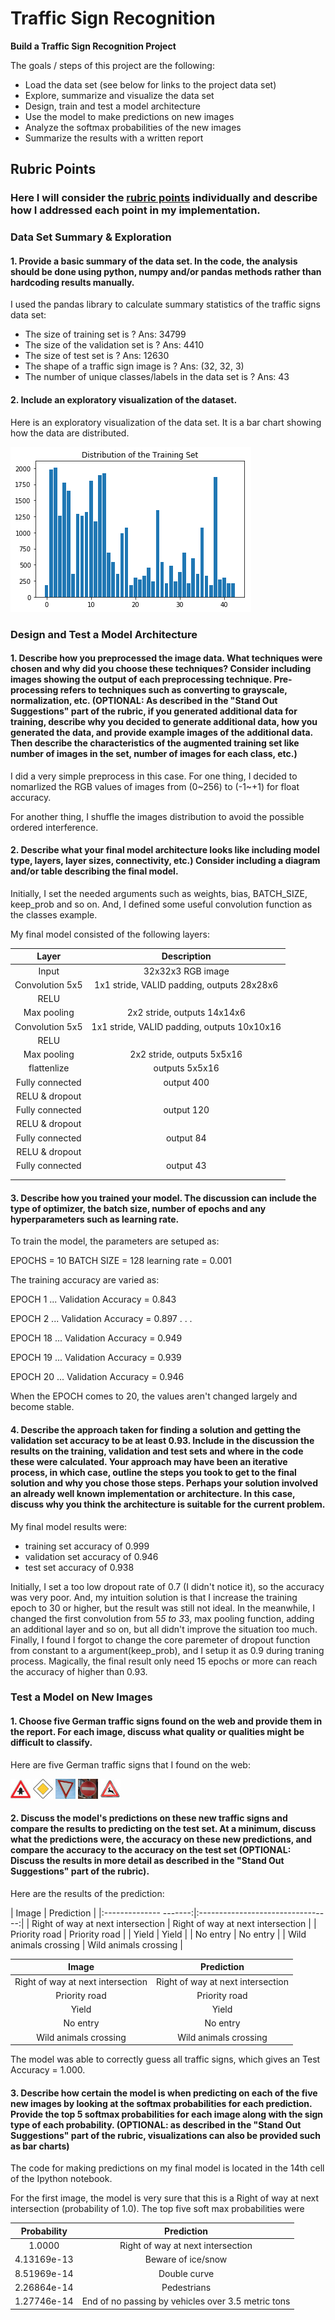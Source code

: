# **Traffic Sign Recognition** 

**Build a Traffic Sign Recognition Project**

The goals / steps of this project are the following:
* Load the data set (see below for links to the project data set)
* Explore, summarize and visualize the data set
* Design, train and test a model architecture
* Use the model to make predictions on new images
* Analyze the softmax probabilities of the new images
* Summarize the results with a written report


[//]: # (Image References)

[image1]: ./examples/visualization.png "Visualization"
[image2]: ./examples/grayscale.jpg "Grayscaling"
[image3]: ./examples/random_noise.jpg "Random Noise"
[image4]: ./example_data/11_rigtoffway_atnextintersection_32x32x3.jpg "Traffic Sign 1"
[image5]: ./example_data/12_priority_road_32x32x3.jpg "Traffic Sign 2"
[image6]: ./example_data/13_yield.jpg "Traffic Sign 3"
[image7]: ./example_data/17_noentry_32x32x3.jpg "Traffic Sign 4"
[image8]: ./example_data/31_wildanimalscrossing_32x32x3.jpg "Traffic Sign 5"

## Rubric Points
### Here I will consider the [rubric points](https://review.udacity.com/#!/rubrics/481/view) individually and describe how I addressed each point in my implementation.  

### Data Set Summary & Exploration

#### 1. Provide a basic summary of the data set. In the code, the analysis should be done using python, numpy and/or pandas methods rather than hardcoding results manually.

I used the pandas library to calculate summary statistics of the traffic
signs data set:

* The size of training set is ? Ans: 34799
* The size of the validation set is ? Ans: 4410
* The size of test set is ? Ans: 12630
* The shape of a traffic sign image is ? Ans: (32, 32, 3)
* The number of unique classes/labels in the data set is ? Ans: 43

#### 2. Include an exploratory visualization of the dataset.

Here is an exploratory visualization of the data set. It is a bar chart showing how the data are distributed.

![alt text][image1]

### Design and Test a Model Architecture

#### 1. Describe how you preprocessed the image data. What techniques were chosen and why did you choose these techniques? Consider including images showing the output of each preprocessing technique. Pre-processing refers to techniques such as converting to grayscale, normalization, etc. (OPTIONAL: As described in the "Stand Out Suggestions" part of the rubric, if you generated additional data for training, describe why you decided to generate additional data, how you generated the data, and provide example images of the additional data. Then describe the characteristics of the augmented training set like number of images in the set, number of images for each class, etc.)

I did a very simple preprocess in this case.
For one thing, I decided to nomarlized the RGB values of images from (0~256) to (-1~+1) for float accuracy.

For another thing, I shuffle the images distribution to avoid the possible ordered interference.

#### 2. Describe what your final model architecture looks like including model type, layers, layer sizes, connectivity, etc.) Consider including a diagram and/or table describing the final model.

Initially, I set the needed arguments such as weights, bias, BATCH_SIZE, keep_prob and so on.
And, I defined some useful convolution function as the classes example.

My final model consisted of the following layers:

| Layer         		|     Description	        					| 
|:---------------------:|:---------------------------------------------:| 
| Input         		| 32x32x3 RGB image   							| 
| Convolution 5x5     	| 1x1 stride, VALID padding, outputs 28x28x6 	|
| RELU					|												|
| Max pooling	      	| 2x2 stride,  outputs 14x14x6 					|
| Convolution 5x5     	| 1x1 stride, VALID padding, outputs 10x10x16 	|
| RELU					|												|
| Max pooling	      	| 2x2 stride,  outputs 5x5x16 					|
| flattenlize	      	| outputs 5x5x16 								|
| Fully connected		| output  400      								|
| RELU & dropout			|											|
| Fully connected		| output  120      								|
| RELU & dropout			|											|
| Fully connected		| output  84      								|
| RELU & dropout			|											|
| Fully connected		| output  43      								|
|						|												|
|						|												|
 


#### 3. Describe how you trained your model. The discussion can include the type of optimizer, the batch size, number of epochs and any hyperparameters such as learning rate.

To train the model, the parameters are setuped as:

EPOCHS = 10 
BATCH SIZE = 128
learning rate = 0.001

The training accuracy are varied as:

EPOCH 1 ...
Validation Accuracy = 0.843

EPOCH 2 ...
Validation Accuracy = 0.897
        .
        .
        .
        
EPOCH 18 ...
Validation Accuracy = 0.949

EPOCH 19 ...
Validation Accuracy = 0.939

EPOCH 20 ...
Validation Accuracy = 0.946

When the EPOCH comes to 20, the values aren't changed largely and become stable.

#### 4. Describe the approach taken for finding a solution and getting the validation set accuracy to be at least 0.93. Include in the discussion the results on the training, validation and test sets and where in the code these were calculated. Your approach may have been an iterative process, in which case, outline the steps you took to get to the final solution and why you chose those steps. Perhaps your solution involved an already well known implementation or architecture. In this case, discuss why you think the architecture is suitable for the current problem.

My final model results were:
* training set accuracy of 0.999
* validation set accuracy of 0.946
* test set accuracy of 0.938

Initially, I set a too low dropout rate of 0.7 (I didn't notice it), so the accuracy was very poor. And, my intuition solution is that I increase the training epoch to 30 or higher, but the result was still not ideal. In the meanwhile, I changed the first convolution from 5*5 to 3*3, max pooling function, adding an additional layer and so on, but all didn't improve the situation too much. Finally, I found I forgot to change the core paremeter of dropout function from constant to a argument(keep_prob), and I setup it as 0.9 during traning process. Magically, the final result only need 15 epochs or more can reach the accuracy of higher than 0.93. 


### Test a Model on New Images

#### 1. Choose five German traffic signs found on the web and provide them in the report. For each image, discuss what quality or qualities might be difficult to classify.

Here are five German traffic signs that I found on the web:

![alt text][image4] ![alt text][image5] ![alt text][image6] 
![alt text][image7] ![alt text][image8]


#### 2. Discuss the model's predictions on these new traffic signs and compare the results to predicting on the test set. At a minimum, discuss what the predictions were, the accuracy on these new predictions, and compare the accuracy to the accuracy on the test set (OPTIONAL: Discuss the results in more detail as described in the "Stand Out Suggestions" part of the rubric).

Here are the results of the prediction:

| Image									|		 Prediction					| 
|:--------------				-------:|:---------------------------------:| 
| Right of way at next intersection 	| Right of way at next intersection	|
| Priority road							| Priority  road					|
| Yield									| Yield								|
| No entry								| No entry						 	|
| Wild animals crossing					| Wild animals crossing				|


| Image	         			|     Prediction	  									| 
|:-----------------------------:|:-----------------------------------------------------:| 
| Right of way at next intersection         				| Right of way at next intersection				|                             
| Priority road  					| Priority  road	 									|
| Yield				| Yield														|
| No entry		      			| No entry									|
| Wild animals crossing				    | Wild animals crossing				|


The model was able to correctly guess all traffic signs, which gives an Test Accuracy = 1.000. 

#### 3. Describe how certain the model is when predicting on each of the five new images by looking at the softmax probabilities for each prediction. Provide the top 5 softmax probabilities for each image along with the sign type of each probability. (OPTIONAL: as described in the "Stand Out Suggestions" part of the rubric, visualizations can also be provided such as bar charts)

The code for making predictions on my final model is located in the 14th cell of the Ipython notebook.

For the first image, the model is very sure that this is a Right of way at next intersection (probability of 1.0). The top five soft max probabilities were

| Probability         			|     Prediction	  									| 
|:-----------------------------:|:-----------------------------------------------------:| 
| 1.0000         				| Right of way at next intersection  					|                             
| 4.13169e-13  					| Beware of ice/snow 									|
| 8.51969e-14					| Double curve											|
| 2.26864e-14	      			| Pedestrians											|
| 1.27746e-14				    | End of no passing by vehicles over 3.5 metric tons 	|




